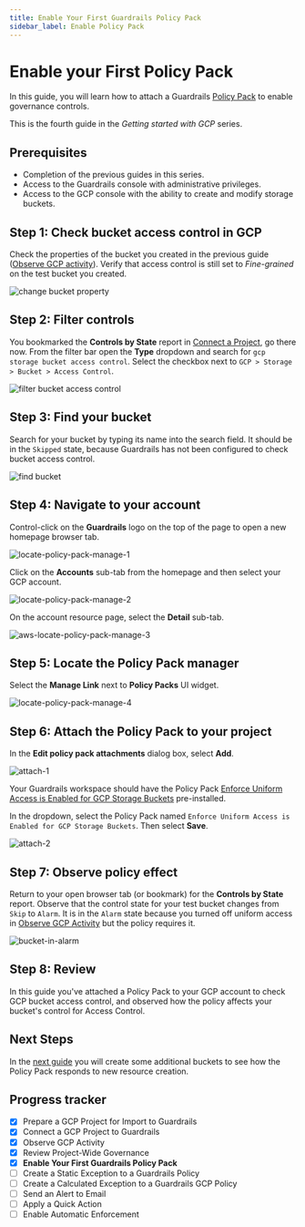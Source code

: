 ```yaml
---
title: Enable Your First Guardrails Policy Pack
sidebar_label: Enable Policy Pack
---
```



# Enable your First Policy Pack

In this guide, you will learn how to attach a Guardrails [Policy Pack](/guardrails/docs/guides/configuring-guardrails/policy-packs) to enable governance controls.

This is the fourth guide in the *Getting started with GCP* series.

## Prerequisites

- Completion of the previous guides in this series.
- Access to the Guardrails console with administrative privileges.
- Access to the GCP console with the ability to create and modify storage buckets.

## Step 1: Check bucket access control in GCP

Check the properties of the bucket you created in the previous guide ([Observe GCP activity](/guardrails/docs/getting-started/getting-started-gcp/observe-gcp-activity)). Verify that access control is still set to *Fine-grained* on the test bucket you created.

<p><img alt="change bucket property" src="/images/docs/guardrails/getting-started/getting-started-gcp/observe-gcp-activity/change-bucket-property.png"/></p>

## Step 2: Filter controls

You bookmarked the **Controls by State** report in [Connect a Project](/guardrails/docs/getting-started/getting-started-gcp/observe-gcp-activity), go there now. From the filter bar open the **Type** dropdown and search for `gcp storage bucket access control`. Select the checkbox next to `GCP > Storage > Bucket > Access Control`. 

<p><img alt="filter bucket access control" src="/images/docs/guardrails/getting-started/getting-started-gcp/enable-policy-pack/filter-bucket-access-control.png"/></p>  

## Step 3: Find your bucket

Search for your bucket by typing its name into the search field. It should be in the `Skipped` state, because Guardrails has not been configured to check bucket access control.

<p><img alt="find bucket" src="/images/docs/guardrails/getting-started/getting-started-gcp/enable-policy-pack/find-bucket.png"/></p>

## Step 4: Navigate to your account

Control-click on the **Guardrails** logo on the top of the page to open a new homepage browser tab.

<p><img alt="locate-policy-pack-manage-1" src="/images/docs/guardrails/getting-started/getting-started-gcp/enable-policy-pack/navigate-1.png"/></p>

Click on the **Accounts** sub-tab from the homepage and then select your GCP account.

<p><img alt="locate-policy-pack-manage-2" src="/images/docs/guardrails/getting-started/getting-started-gcp/enable-policy-pack/navigate-2.png"/></p>

On the account resource page, select the **Detail** sub-tab.

<p><img alt="aws-locate-policy-pack-manage-3" src="/images/docs/guardrails/getting-started/getting-started-gcp/enable-policy-pack/navigate-3.png"/></p>


## Step 5: Locate the Policy Pack manager

Select the **Manage Link** next to **Policy Packs** UI widget.

<p><img alt="locate-policy-pack-manage-4" src="/images/docs/guardrails/getting-started/getting-started-gcp/enable-policy-pack/navigate-4.png"/></p>


## Step 6: Attach the Policy Pack to your project

In the **Edit policy pack attachments** dialog box, select **Add**.

<p><img alt="attach-1" src="/images/docs/guardrails/getting-started/getting-started-gcp/enable-policy-pack/attach-1.png"/></p>


Your Guardrails workspace should have the Policy Pack [Enforce Uniform Access is Enabled for GCP Storage Buckets](https://hub.guardrails.turbot.com/policy-packs/gcp_storage_enforce_uniform_access_on_buckets) pre-installed.

In the dropdown, select the Policy Pack named `Enforce Uniform Access is Enabled for GCP Storage Buckets`. Then select **Save**.

<p><img alt="attach-2" src="/images/docs/guardrails/getting-started/getting-started-gcp/enable-policy-pack/attach-2.png"/></p>


## Step 7: Observe policy effect

Return to your open browser tab (or bookmark) for the **Controls by State** report. Observe that the control state for your test bucket changes from `Skip` to `Alarm`. It is in the `Alarm` state because you turned off uniform access in [Observe GCP Activity](/guardrails/docs/getting-started/getting-started-gcp/observe-gcp-activity) but the policy requires it.

<p><img alt="bucket-in-alarm" src="/images/docs/guardrails/getting-started/getting-started-gcp/enable-policy-pack/bucket-in-alarm.png"/></p>

## Step 8: Review

In this guide you've attached a Policy Pack to your GCP account to check GCP bucket access control, and observed how the policy affects your bucket's control for Access Control.

## Next Steps

In the [next guide](/guardrails/docs/getting-started/getting-started-gcp/review-project-wide) you will create some additional buckets to see how the Policy Pack responds to new resource creation.

## Progress tracker
- [x] Prepare a GCP Project for Import to Guardrails
- [x] Connect a GCP Project to Guardrails
- [x] Observe GCP Activity
- [x] Review Project-Wide Governance
- [x] **Enable Your First Guardrails Policy Pack**
- [ ] Create a Static Exception to a Guardrails Policy
- [ ] Create a Calculated Exception to a Guardrails GCP Policy
- [ ] Send an Alert to Email
- [ ] Apply a Quick Action
- [ ] Enable Automatic Enforcement
